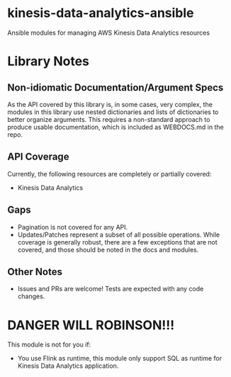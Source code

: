 # kinesis-data-analytics-ansible
Ansible modules for managing AWS Kinesis Data Analytics resources

# Library Notes

## Non-idiomatic Documentation/Argument Specs

As the API covered by this library is, in some cases, very complex, the
modules in this library use nested dictionaries and lists of dictionaries
to better organize arguments.  This requires a non-standard approach to
produce usable documentation, which is included as WEBDOCS.md in the repo.

## API Coverage

Currently, the following resources are completely or partially covered:

- Kinesis Data Analytics

## Gaps

- Pagination is not covered for any API.
- Updates/Patches represent a subset of all possible operations.  While
  coverage is generally robust, there are a few exceptions that are not
  covered, and those should be noted in the docs and modules.

## Other Notes

- Issues and PRs are welcome!  Tests are expected with any code changes.

# DANGER WILL ROBINSON!!!

This module is not for you if:
- You use Flink as runtime, this module only support SQL as runtime for Kinesis Data Analytics application.
